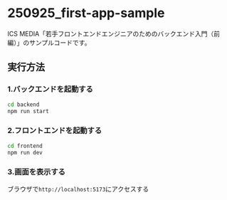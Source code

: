 # 250925_first-app-sample

ICS MEDIA「若手フロントエンドエンジニアのためのバックエンド入門（前編）」のサンプルコードです。

## 実行方法

### 1.バックエンドを起動する

```bash
cd backend
npm run start
```

### 2.フロントエンドを起動する

```bash
cd frontend
npm run dev
```

### 3.画面を表示する

ブラウザで`http://localhost:5173`にアクセスする
